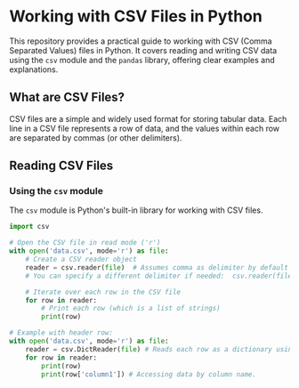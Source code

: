 # Working with CSV Files in Python

This repository provides a practical guide to working with CSV (Comma Separated Values) files in Python.  It covers reading and writing CSV data using the `csv` module and the `pandas` library, offering clear examples and explanations.

## What are CSV Files?

CSV files are a simple and widely used format for storing tabular data.  Each line in a CSV file represents a row of data, and the values within each row are separated by commas (or other delimiters).

## Reading CSV Files

### Using the `csv` module

The `csv` module is Python's built-in library for working with CSV files.

```python
import csv

# Open the CSV file in read mode ('r')
with open('data.csv', mode='r') as file:
    # Create a CSV reader object
    reader = csv.reader(file)  # Assumes comma as delimiter by default
    # You can specify a different delimiter if needed:  csv.reader(file, delimiter=';')

    # Iterate over each row in the CSV file
    for row in reader:
        # Print each row (which is a list of strings)
        print(row)

# Example with header row:
with open('data.csv', mode='r') as file:
    reader = csv.DictReader(file) # Reads each row as a dictionary using the first row as keys.
    for row in reader:
        print(row)
        print(row['column1']) # Accessing data by column name.
